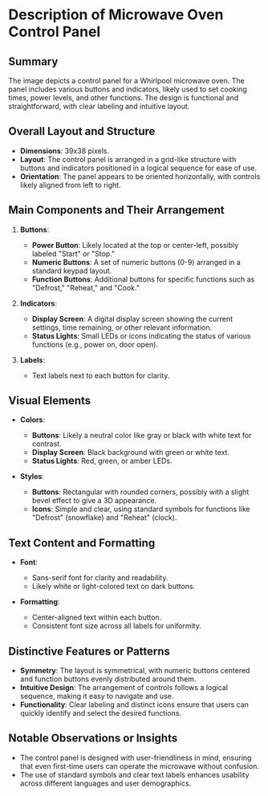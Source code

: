 # Description of Microwave Oven Control Panel

## Summary
The image depicts a control panel for a Whirlpool microwave oven. The panel includes various buttons and indicators, likely used to set cooking times, power levels, and other functions. The design is functional and straightforward, with clear labeling and intuitive layout.

## Overall Layout and Structure
- **Dimensions**: 39x38 pixels.
- **Layout**: The control panel is arranged in a grid-like structure with buttons and indicators positioned in a logical sequence for ease of use.
- **Orientation**: The panel appears to be oriented horizontally, with controls likely aligned from left to right.

## Main Components and Their Arrangement
1. **Buttons**:
   - **Power Button**: Likely located at the top or center-left, possibly labeled "Start" or "Stop."
   - **Numeric Buttons**: A set of numeric buttons (0-9) arranged in a standard keypad layout.
   - **Function Buttons**: Additional buttons for specific functions such as "Defrost," "Reheat," and "Cook."

2. **Indicators**:
   - **Display Screen**: A digital display screen showing the current settings, time remaining, or other relevant information.
   - **Status Lights**: Small LEDs or icons indicating the status of various functions (e.g., power on, door open).

3. **Labels**:
   - Text labels next to each button for clarity.

## Visual Elements
- **Colors**:
  - **Buttons**: Likely a neutral color like gray or black with white text for contrast.
  - **Display Screen**: Black background with green or white text.
  - **Status Lights**: Red, green, or amber LEDs.

- **Styles**:
  - **Buttons**: Rectangular with rounded corners, possibly with a slight bevel effect to give a 3D appearance.
  - **Icons**: Simple and clear, using standard symbols for functions like "Defrost" (snowflake) and "Reheat" (clock).

## Text Content and Formatting
- **Font**:
  - Sans-serif font for clarity and readability.
  - Likely white or light-colored text on dark buttons.

- **Formatting**:
  - Center-aligned text within each button.
  - Consistent font size across all labels for uniformity.

## Distinctive Features or Patterns
- **Symmetry**: The layout is symmetrical, with numeric buttons centered and function buttons evenly distributed around them.
- **Intuitive Design**: The arrangement of controls follows a logical sequence, making it easy to navigate and use.
- **Functionality**: Clear labeling and distinct icons ensure that users can quickly identify and select the desired functions.

## Notable Observations or Insights
- The control panel is designed with user-friendliness in mind, ensuring that even first-time users can operate the microwave without confusion.
- The use of standard symbols and clear text labels enhances usability across different languages and user demographics.